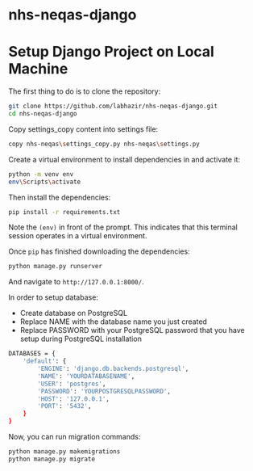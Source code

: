 # nhs-neqas-django
 # Setup Django Project on Local Machine

The first thing to do is to clone the repository:

```sh
git clone https://github.com/labhazir/nhs-neqas-django.git
cd nhs-neqas-django
```

Copy settings_copy content into settings file:
```sh
copy nhs-neqas\settings_copy.py nhs-neqas\settings.py
```

Create a virtual environment to install dependencies in and activate it:
```sh
python -m venv env
env\Scripts\activate
```

Then install the dependencies:
```sh
pip install -r requirements.txt
```
Note the `(env)` in front of the prompt. This indicates that this terminal
session operates in a virtual environment.

Once `pip` has finished downloading the dependencies:
```sh
python manage.py runserver
```
And navigate to `http://127.0.0.1:8000/`.

In order to setup database:
- Create database on PostgreSQL
- Replace NAME with the database name you just created
- Replace PASSWORD with your PostgreSQL password that you have setup during PostgreSQL installation

```sh
DATABASES = {
    'default': {
        'ENGINE': 'django.db.backends.postgresql',
        'NAME': 'YOURDATABASENAME',
        'USER': 'postgres',
        'PASSWORD': 'YOURPOSTGRESQLPASSWORD',
        'HOST': '127.0.0.1',
        'PORT': '5432',
    }
}
```

Now, you can run migration commands:
```sh
python manage.py makemigrations
python manage.py migrate
```

